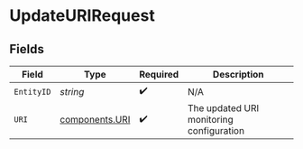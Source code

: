 # UpdateURIRequest


## Fields

| Field                                            | Type                                             | Required                                         | Description                                      |
| ------------------------------------------------ | ------------------------------------------------ | ------------------------------------------------ | ------------------------------------------------ |
| `EntityID`                                       | *string*                                         | :heavy_check_mark:                               | N/A                                              |
| `URI`                                            | [components.URI](../../models/components/uri.md) | :heavy_check_mark:                               | The updated URI monitoring configuration         |
